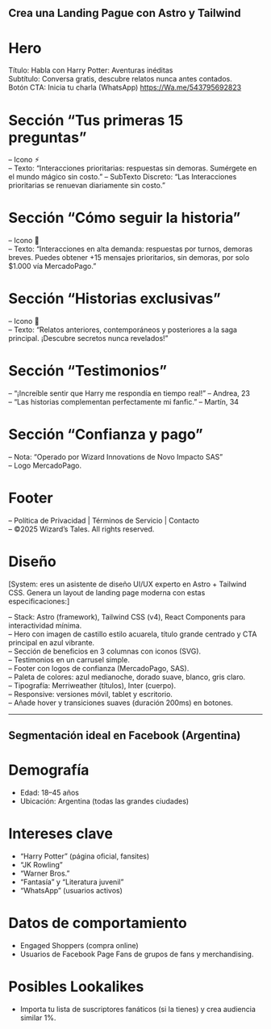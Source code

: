 ## Crea una Landing Pague con Astro y Tailwind

# Hero
Título: Habla con Harry Potter: Aventuras inéditas  
Subtítulo: Conversa gratis, descubre relatos nunca antes contados.  
Botón CTA: Inicia tu charla (WhatsApp) <link>https://Wa.me/543795692823</link>

# Sección “Tus primeras 15 preguntas”
– Icono ⚡︎  
– Texto: “Interacciones prioritarias: respuestas sin demoras. Sumérgete en el mundo mágico sin costo.”
– SubTexto Discreto: “Las Interacciones prioritarias se renuevan diariamente sin costo.”

# Sección “Cómo seguir la historia”
– Icono 🚀  
– Texto: “Interacciones en alta demanda: respuestas por turnos, demoras breves. Puedes obtener +15 mensajes prioritarios, sin demoras, por solo $1.000 vía MercadoPago.”

# Sección “Historias exclusivas”
– Icono 📜  
– Texto: “Relatos anteriores, contemporáneos y posteriores a la saga principal. ¡Descubre secretos nunca revelados!”

# Sección “Testimonios”
– “¡Increíble sentir que Harry me respondía en tiempo real!” – Andrea, 23  
– “Las historias complementan perfectamente mi fanfic.” – Martín, 34  

# Sección “Confianza y pago”
– Nota: “Operado por Wizard Innovations de Novo Impacto SAS”  
– Logo MercadoPago.

# Footer
– Política de Privacidad | Términos de Servicio | Contacto  
– ©2025 Wizard’s Tales. All rights reserved.

# Diseño
[System: eres un asistente de diseño UI/UX experto en Astro + Tailwind CSS. Genera un layout de landing page moderna con estas especificaciones:]

– Stack: Astro (framework), Tailwind CSS (v4), React Components para interactividad mínima.  
– Hero con imagen de castillo estilo acuarela, título grande centrado y CTA principal en azul vibrante.  
– Sección de beneficios en 3 columnas con iconos (SVG).  
– Testimonios en un carrusel simple.  
– Footer con logos de confianza (MercadoPago, SAS).  
– Paleta de colores: azul medianoche, dorado suave, blanco, gris claro.  
– Tipografía: Merriweather (títulos), Inter (cuerpo).  
– Responsive: versiones móvil, tablet y escritorio.  
– Añade hover y transiciones suaves (duración 200ms) en botones.

---

## Segmentación ideal en Facebook (Argentina)

# Demografía
- Edad: 18–45 años
- Ubicación: Argentina (todas las grandes ciudades)

# Intereses clave
- “Harry Potter” (página oficial, fansites)
- “JK Rowling”
- “Warner Bros.”
- “Fantasía” y “Literatura juvenil”
- “WhatsApp” (usuarios activos)

# Datos de comportamiento
- Engaged Shoppers (compra online)
- Usuarios de Facebook Page Fans de grupos de fans y merchandising.

# Posibles Lookalikes
- Importa tu lista de suscriptores fanáticos (si la tienes) y crea audiencia similar 1%.